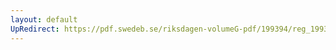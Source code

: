 ```yaml
---
layout: default
UpRedirect: https://pdf.swedeb.se/riksdagen-volumeG-pdf/199394/reg_199394/reg_199394_0077.pdf
---
```


